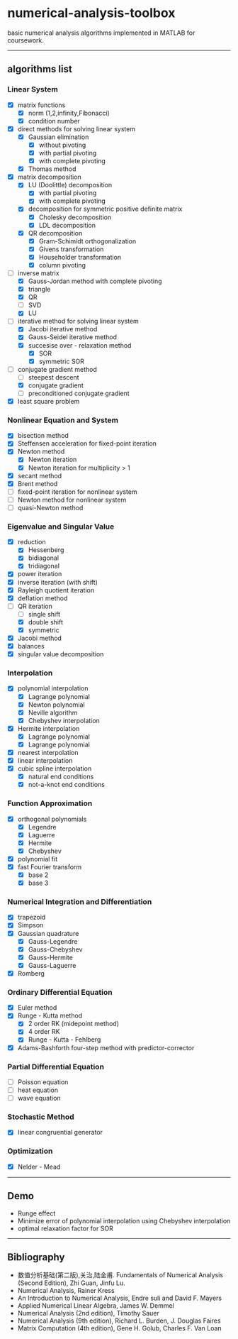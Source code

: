 # numerical-analysis-toolbox
basic numerical analysis algorithms implemented in MATLAB for coursework.

---

## algorithms list

### Linear System

- [x] matrix functions
    - [x] norm (1,2,infinity,Fibonacci)
    - [x] condition number
- [x] direct methods for solving linear system
    - [x] Gaussian elimination
        - [x] without pivoting
        - [x] with partial pivoting
        - [x] with complete pivoting
    - [x] Thomas method
- [x] matrix decomposition
    - [x] LU (Doolittle) decomposition 
        - [x] with partial pivoting
        - [x] with complete pivoting
    - [x] decomposition for symmetric positive definite matrix
        - [x] Cholesky decomposition
        - [x] LDL decomposition
    - [x] QR decomposition
        - [x] Gram-Schimidt orthogonalization
        - [x] Givens transformation
        - [x] Householder transformation
        - [x] column pivoting
- [ ] inverse matrix
    - [x] Gauss-Jordan method with complete pivoting
    - [x] triangle
    - [x] QR
    - [ ] SVD
    - [x] LU
- [ ] iterative method for solving linear system
    - [x] Jacobi iterative method
    - [x] Gauss-Seidel iterative method
    - [x] succesise over - relaxation method
        - [x] SOR
        - [x] symmetric SOR
- [ ] conjugate gradient method
    - [ ] steepest descent
    - [x] conjugate gradient
    - [ ] preconditioned conjugate gradient 
- [x] least square problem

### Nonlinear Equation and System

- [x] bisection method
- [x] Steffensen acceleration for fixed-point iteration
- [x] Newton method
    - [x] Newton iteration
    - [x] Newton iteration for multiplicity > 1
- [x] secant method
- [x] Brent method
- [ ] fixed-point iteration for nonlinear system
- [ ] Newton method for nonlinear system
- [ ] quasi-Newton method

### Eigenvalue and Singular Value

- [x] reduction
    - [x] Hessenberg
    - [x] bidiagonal
    - [x] tridiagonal
- [x] power iteration
- [x] inverse iteration (with shift)
- [x] Rayleigh quotient iteration
- [x] deflation method
- [ ] QR iteration
    - [ ] single shift
    - [x] double shift
    - [x] symmetric
- [x] Jacobi method
- [x] balances
- [x] singular value decomposition

### Interpolation

- [x] polynomial interpolation
    - [x] Lagrange polynomial
    - [x] Newton polynomial
    - [x] Neville algorithm
    - [x] Chebyshev interpolation
- [x] Hermite interpolation
    - [x] Lagrange polynomial
    - [x] Lagrange polynomial
- [x] nearest interpolation
- [x] linear interpolation
- [x] cubic spline interpolation
    -[x] natural end conditions
    -[x] not-a-knot end conditions

### Function Approximation

- [x] orthogonal polynomials
    - [x] Legendre
    - [x] Laguerre
    - [x] Hermite
    - [x] Chebyshev
- [x] polynomial fit
- [x] fast Fourier transform
    - [x] base 2
    - [x] base 3

### Numerical Integration and Differentiation

- [x] trapezoid
- [x] Simpson 
- [x] Gaussian quadrature
    - [x] Gauss-Legendre
    - [x] Gauss-Chebyshev
    - [x] Gauss-Hermite
    - [x] Gauss-Laguerre
- [x] Romberg

### Ordinary Differential Equation

- [x] Euler method
- [x] Runge - Kutta method
    - [x] 2 order RK (midepoint method)
    - [x] 4 order RK
    - [x] Runge - Kutta - Fehlberg
- [x] Adams-Bashforth four-step method with predictor-corrector

### Partial Differential Equation

- [ ] Poisson equation
- [ ] heat equation
- [ ] wave equation

### Stochastic Method

- [x] linear congruential generator

### Optimization

- [x] Nelder - Mead

---

## Demo

- Runge effect
- Minimize error of polynomial interpolation using Chebyshev interpolation
- optimal relaxation factor for SOR

---

## Bibliography

- 数值分析基础(第二版),关治,陆金甫. Fundamentals of Numerical Analysis (Second Edition), Zhi Guan, Jinfu Lu.
- Numerical Analysis, Rainer Kress
- An Introduction to Numerical Analysis, Endre suli and David F. Mayers
- Applied Numerical Linear Algebra, James W. Demmel
- Numerical Analysis (2nd edition), Timothy Sauer
- Numerical Analysis (9th edition), Richard L. Burden, J. Douglas Faires
- Matrix Computation (4th edition), Gene H. Golub, Charles F. Van Loan